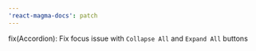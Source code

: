 ```yaml
---
'react-magma-docs': patch
---
```


fix(Accordion): Fix focus issue with `Collapse All` and `Expand All` buttons
